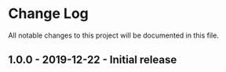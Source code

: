 # Change Log
All notable changes to this project will be documented in this file.

## 1.0.0 - 2019-12-22 - Initial release

